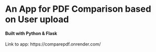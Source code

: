 <h1>An App for PDF Comparison based on User upload</h1>

<h4>Built with Python & Flask</h4>

<p>Link to app: https://comparepdf.onrender.com/</p>
